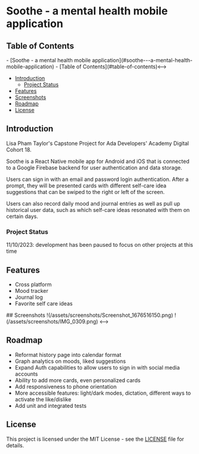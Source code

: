 # Soothe - a mental health mobile application

## Table of Contents
<!-->- [Soothe - a mental health mobile application](#soothe---a-mental-health-mobile-application)
  - [Table of Contents](#table-of-contents)<-->
  - [Introduction](#introduction)
    - [Project Status](#project-status)
  - [Features](#features)
  - [Screenshots](#screenshots)
  - [Roadmap](#roadmap)
  - [License](#license)


## Introduction

Lisa Pham Taylor's Capstone Project for Ada Developers' Academy Digital Cohort 18.

Soothe is a React Native mobile app for Android and iOS that is connected to a Google Firebase backend for user authentication and data storage. 

Users can sign in with an email and password login authentication. After a prompt, they will be presented cards with different self-care idea suggestions that can be swiped to the right or left of the screen.

Users can also record daily mood and journal entries as well as pull up historical user data, such as which self-care ideas resonated with them on certain days.

### Project Status
11/10/2023: development has been paused to focus on other projects at this time

## Features

- Cross platform
- Mood tracker
- Journal log
- Favorite self care ideas
<!-->
## Screenshots
!(/assets/screenshots/Screenshot_1676516150.png)
!(/assets/screenshots/IMG_0309.png)
<-->
## Roadmap

- Reformat history page into calendar format 
- Graph analytics on moods, liked suggestions
- Expand Auth capabilities to allow users to sign in with social media accounts
- Ability to add more cards, even personalized cards
- Add responsiveness to phone orientation
- More accessible features: light/dark modes, dictation, different ways to activate the like/dislike
- Add unit and integrated tests

## License

This project is licensed under the MIT License - see the [LICENSE](LICENSE) file for details.
